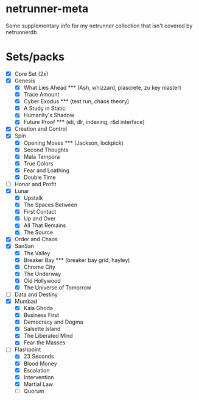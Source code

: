 # netrunner-meta
Some supplementary info for my netrunner collection that isn't covered by netrunnerdb

# Sets/packs
 - [x] Core Set (2x)
 - [x] Genesis
   - [x] What Lies Ahead *** (Ash, whizzard, plascrete, zu key master)
   - [x] Trace Amount
   - [x] Cyber Exodus *** (test run, chaos theory)
   - [x] A Study in Static
   - [x] Humanity's Shadow
   - [x] Future Proof *** (eli, dlr, indexing, r&d interface)
 - [x] Creation and Control
 - [x] Spin
   - [x] Opening Moves *** (Jackson, lockpick)
   - [x] Second Thoughts
   - [x] Mala Tempora
   - [x] True Colors
   - [x] Fear and Loathing
   - [x] Double Time
 - [ ] Honor and Profit
 - [x] Lunar
   - [x] Upstalk
   - [x] The Spaces Between
   - [x] First Contact
   - [x] Up and Over
   - [x] All That Remains
   - [x] The Source
 - [x] Order and Chaos
 - [x] SanSan
   - [x] The Valley
   - [x] Breaker Bay *** (breaker bay grid, hayley)
   - [x] Chrome City
   - [x] The Underway
   - [x] Old Hollywood
   - [x] The Universe of Tomorrow
 - [ ] Data and Destiny
 - [x] Mumbad
   - [x] Kala Ghoda
   - [x] Business First
   - [x] Democracy and Dogma
   - [x] Salsette Island
   - [x] The Liberated Mind
   - [x] Fear the Masses
 - [ ] Flashpoint
   - [x] 23 Seconds
   - [x] Blood Money
   - [x] Escalation
   - [x] Intervention
   - [x] Martial Law
   - [ ] Quorum
